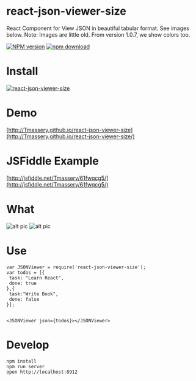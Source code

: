 # react-json-viewer-size
React Component for View JSON in beautiful tabular format. See images below.
Note: Images are little old. From version 1.0.7, we show colors too.


[![NPM version][npm-image]][npm-url]
[![npm download][download-image]][download-url]

[npm-image]: http://img.shields.io/npm/v/react-json-viewer-size.svg?style=flat-square
[npm-url]: https://npmjs.org/package/react-json-viewer-size
[download-image]: https://img.shields.io/npm/dm/react-json-viewer-size.svg?style=flat-square
[download-url]: https://npmjs.org/package/react-json-viewer-size

# Install

[![react-json-viewer-size](https://nodei.co/npm/react-json-viewer-size.png?downloads=true)](https://npmjs.org/package/react-json-viewer-size)

# Demo

[http://Tmassery.github.io/react-json-viewer-size](http://Tmassery.github.io/react-json-viewer-size/)

# JSFiddle Example

[http://jsfiddle.net/Tmassery/61fwqcg5/](http://jsfiddle.net/Tmassery/61fwqcg5/)

# What

![alt pic](https://raw.githubusercontent.com/Tmassery/react-json-viewer-size/master/pic1.png)
![alt pic](https://raw.githubusercontent.com/Tmassery/react-json-viewer-size/master/pic2.png)

# Use

```
var JSONViewer = require('react-json-viewer-size');
var todos = [{
 task: "Learn React",
 done: true
},{
 task:"Write Book",
 done: false
}];


<JSONViewer json={todos}></JSONViewer>
```

# Develop
```
npm install
npm run server
open http://localhost:8912
```